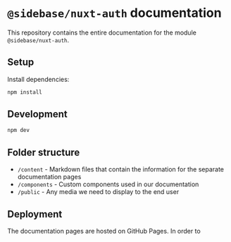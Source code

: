 # `@sidebase/nuxt-auth` documentation

This repository contains the entire documentation for the module `@sidebase/nuxt-auth`.

## Setup

Install dependencies:

```bash
npm install
```

## Development

```bash
npm dev
```

## Folder structure

- `/content` - Markdown files that contain the information for the separate documentation pages
- `/components` - Custom components used in our documentation
- `/public` - Any media we need to display to the end user

## Deployment

The documentation pages are hosted on GitHub Pages. In order to 
